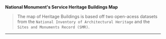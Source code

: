**National Monument's Service Heritage Buildings Map**

> The map of Heritage Buildings is based off two open-acess datasets from the `National Inventory of Architectural Heritage` and the `Sites and Monuments Record (SMR)`. 

<object type="text/html" data="../../html/dublin_heritage_buildings.html" width="1000" height="1000" frameborder="0"></object>

---